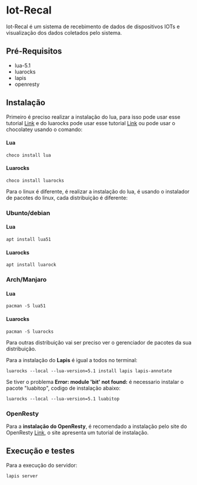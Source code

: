 # Iot-Recal

Iot-Recal é um sistema de recebimento de dados de dispositivos IOTs e visualização dos dados coletados pelo sistema.

## Pré-Requisitos

 - lua-5.1
 - luarocks
 - lapis
 - openresty

## Instalação

Primeiro é preciso realizar a instalação do lua, para isso pode usar esse tutorial <a href="https://terminalroot.com.br/2022/07/lua-windows.html">Link</a> e do luarocks pode usar esse tutorial <a href="https://github.com/luarocks/luarocks/wiki/Download">Link</a> ou pode usar o chocolatey usando o comando:

#### Lua
```
choco install lua
```
#### Luarocks
```
choco install luarocks
```
Para o linux é diferente, é realizar a instalação do lua, é usando o instalador de pacotes do linux, cada distribuição é diferente:

### Ubunto/debian
#### Lua
```
apt install lua51
```
#### Luarocks
```
apt install luarock
```
### Arch/Manjaro 
#### Lua
```
pacman -S lua51
```
#### Luarocks
```
pacman -S luarocks
```
<p>Para outras distribuição vai ser preciso ver o gerenciador de pacotes da 
sua distribuição.</p>
<p>Para a instalação do <strong>Lapis</strong> é igual a todos no terminal:</p>

```
luarocks --local --lua-version=5.1 install lapis lapis-annotate
```
<p>Se tiver o problema <strong>Error: module 'bit' not found:</strong> é necessario instalar o pacote "luabitop", codigo de instalação abaixo:</p>

```
luarocks --local --lua-version=5.1 luabitop
```
### OpenResty
Para a **instalação do OpenResty**, é recomendado a instalação pelo site do OpenResty <a href="https://openresty.org/en/installation.html">Link</a>, o site apresenta um tutorial de instalação.


## Execução e testes

Para a execução do servidor:
```
lapis server
```